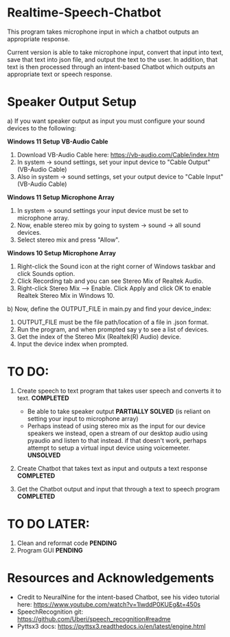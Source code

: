 # Realtime-Speech-Chatbot
This program takes microphone input in which a chatbot outputs an appropriate response.

Current version is able to take microphone input, convert that input into text, save that text into json file, and output the text to the user.
In addition, that text is then processed through an intent-based Chatbot which outputs an appropriate text or speech response.

# Speaker Output Setup
a) If you want speaker output as input you must configure your sound devices to the following:

**Windows 11 Setup VB-Audio Cable**
1. Download VB-Audio Cable here: https://vb-audio.com/Cable/index.htm
2. In system -> sound settings, set your input device to "Cable Output" (VB-Audio Cable)
3. Also in system -> sound settings, set your output device to "Cable Input" (VB-Audio Cable)

**Windows 11 Setup Microphone Array**
1. In system -> sound settings your input device must be set to microphone array.
2. Now, enable stereo mix by going to system -> sound -> all sound devices.
3. Select stereo mix and press "Allow".

**Windows 10 Setup Microphone Array**
1. Right-click the Sound icon at the right corner of Windows taskbar and click Sounds option.
2. Click Recording tab and you can see Stereo Mix of Realtek Audio.
3. Right-click Stereo Mix --> Enable. Click Apply and click OK to enable Realtek Stereo Mix in Windows 10.
        
b) Now, define the OUTPUT_FILE in main.py and find your device_index:
1. OUTPUT_FILE must be the file path/location of a file in .json format.
2. Run the program, and when prompted say y to see a list of devices.
5. Get the index of the Stereo Mix (Realtek(R) Audio) device.
6. Input the device index when prompted.

# TO DO:
1) Create speech to text program that takes user speech and converts it to text. **COMPLETED**
   - Be able to take speaker output **PARTIALLY SOLVED** (is reliant on setting your input to microphone array)
   - Perhaps instead of using stereo mix as the input for our device speakers we instead,
     open a stream of our desktop audio using pyaudio and listen to that instead.
     if that doesn't work, perhaps attempt to setup a virtual input device using voicemeeter. **UNSOLVED**

2) Create Chatbot that takes text as input and outputs a text response **COMPLETED**
 
3) Get the Chatbot output and input that through a text to speech program **COMPLETED**

# TO DO LATER:
1) Clean and reformat code **PENDING**
2) Program GUI **PENDING**

# Resources and Acknowledgements
- Credit to NeuralNine for the intent-based Chatbot, see his video tutorial here: https://www.youtube.com/watch?v=1lwddP0KUEg&t=450s
- SpeechRecognition git: https://github.com/Uberi/speech_recognition#readme
- Pyttsx3 docs: https://pyttsx3.readthedocs.io/en/latest/engine.html
